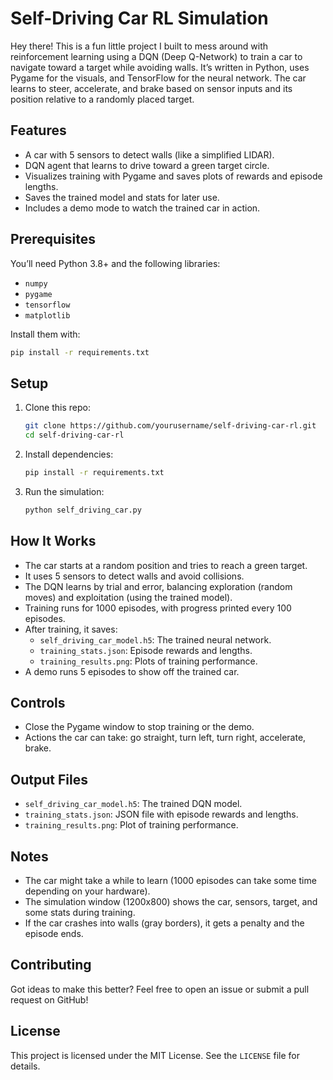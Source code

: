 # Self-Driving Car RL Simulation

Hey there! This is a fun little project I built to mess around with reinforcement learning using a DQN (Deep Q-Network) to train a car to navigate toward a target while avoiding walls. It’s written in Python, uses Pygame for the visuals, and TensorFlow for the neural network. The car learns to steer, accelerate, and brake based on sensor inputs and its position relative to a randomly placed target.

## Features

- A car with 5 sensors to detect walls (like a simplified LIDAR).
- DQN agent that learns to drive toward a green target circle.
- Visualizes training with Pygame and saves plots of rewards and episode lengths.
- Saves the trained model and stats for later use.
- Includes a demo mode to watch the trained car in action.

## Prerequisites

You’ll need Python 3.8+ and the following libraries:
- `numpy`
- `pygame`
- `tensorflow`
- `matplotlib`

Install them with:
```bash
pip install -r requirements.txt
```

## Setup

1. Clone this repo:
   ```bash
   git clone https://github.com/yourusername/self-driving-car-rl.git
   cd self-driving-car-rl
   ```

2. Install dependencies:
   ```bash
   pip install -r requirements.txt
   ```

3. Run the simulation:
   ```bash
   python self_driving_car.py
   ```

## How It Works

- The car starts at a random position and tries to reach a green target.
- It uses 5 sensors to detect walls and avoid collisions.
- The DQN learns by trial and error, balancing exploration (random moves) and exploitation (using the trained model).
- Training runs for 1000 episodes, with progress printed every 100 episodes.
- After training, it saves:
  - `self_driving_car_model.h5`: The trained neural network.
  - `training_stats.json`: Episode rewards and lengths.
  - `training_results.png`: Plots of training performance.
- A demo runs 5 episodes to show off the trained car.

## Controls

- Close the Pygame window to stop training or the demo.
- Actions the car can take: go straight, turn left, turn right, accelerate, brake.

## Output Files

- `self_driving_car_model.h5`: The trained DQN model.
- `training_stats.json`: JSON file with episode rewards and lengths.
- `training_results.png`: Plot of training performance.

## Notes

- The car might take a while to learn (1000 episodes can take some time depending on your hardware).
- The simulation window (1200x800) shows the car, sensors, target, and some stats during training.
- If the car crashes into walls (gray borders), it gets a penalty and the episode ends.

## Contributing

Got ideas to make this better? Feel free to open an issue or submit a pull request on GitHub!

## License

This project is licensed under the MIT License. See the `LICENSE` file for details.

